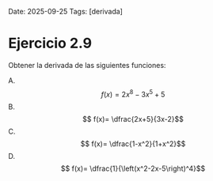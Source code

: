 Date: 2025-09-25
Tags: [derivada]

# Ejercicio 2.9

 
Obtener la derivada de las siguientes funciones:

A.   $$ f(x)=2x^8-3x^5+5$$ 
B.   $$ f(x)= \dfrac{2x+5}{3x-2}$$ 
C.   $$ f(x)=  \dfrac{1-x^2}{1+x^2}$$ 
D.   $$ f(x)=  \dfrac{1}{\left(x^2-2x-5\right)^4}$$ 

